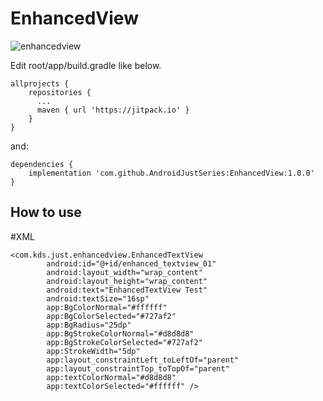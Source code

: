 # EnhancedView


![enhancedview](https://user-images.githubusercontent.com/5418274/74895205-691e7f80-53d4-11ea-94c8-da23602859ea.gif)

Edit root/app/build.gradle like below.
```
allprojects {
    repositories {
      ...
      maven { url 'https://jitpack.io' }
    }
}
```

and:
```
dependencies {
    implementation 'com.github.AndroidJustSeries:EnhancedView:1.0.0'
}
```
## How to use
#XML
```
<com.kds.just.enhancedview.EnhancedTextView
        android:id="@+id/enhanced_textview_01"
        android:layout_width="wrap_content"
        android:layout_height="wrap_content"
        android:text="EnhancedTextView Test"
        android:textSize="16sp"
        app:BgColorNormal="#ffffff"
        app:BgColorSelected="#727af2"
        app:BgRadius="25dp"
        app:BgStrokeColorNormal="#d8d8d8"
        app:BgStrokeColorSelected="#727af2"
        app:StrokeWidth="5dp"
        app:layout_constraintLeft_toLeftOf="parent"
        app:layout_constraintTop_toTopOf="parent"
        app:textColorNormal="#d8d8d8"
        app:textColorSelected="#ffffff" />
```
